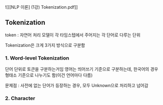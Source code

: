 ![[[NLP 이론] (1강) Tokenization.pdf]]

## Tokenization
token : 자연어 처리 모델이 각 타임스텝에서 주어지는 각 단어로 다루는 단위

Tokenization은 크게 3가지 방식으로 구분함

### 1. Word-level Tokenization
단어 단위로 토큰을 구분하는거임
영어는 띄어쓰기 기준으로 구분하는데, 한국어의 경우 형태소 기준으로 나누기도 함(이건 언어마다 다름)

문제점 : 사전에 없는 단어가 등장하는 경우, 모두 Unknown으로 처리하고 넘어감

### 2. Character